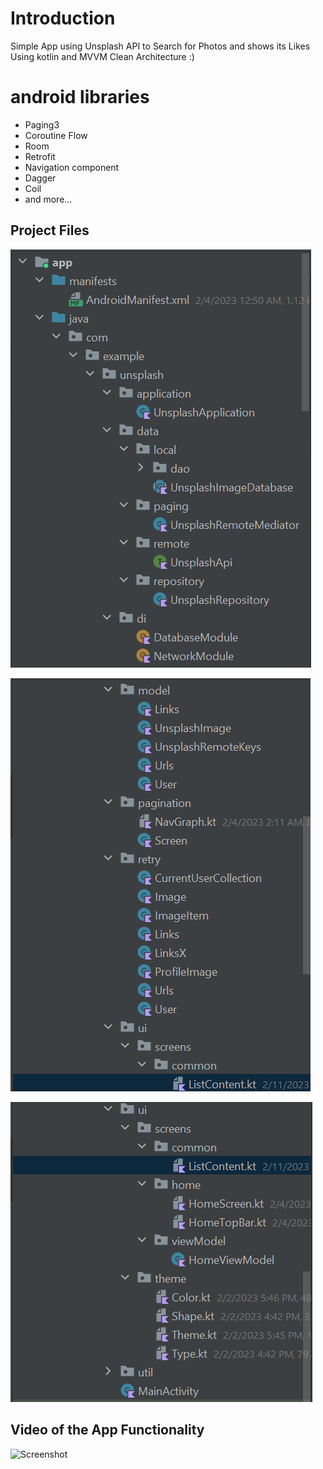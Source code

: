 # Introduction
Simple App using Unsplash API to Search for Photos and shows its Likes Using kotlin and MVVM Clean Architecture :)

# android libraries
- Paging3
- Coroutine Flow
- Room
- Retrofit
- Navigation component
- Dagger
- Coil
- and more...
## Project Files
![Screenshot](https://github.com/mohammad-askar/Unsplash-API/blob/master/preview/2023-04-04_012936.png)

![Screenshot](https://github.com/mohammad-askar/Unsplash-API/blob/master/preview/2023-04-04_013019.png)

![Alt text](https://github.com/mohammad-askar/Unsplash-API/blob/master/preview/2023-04-04_013036.png "Optional title")
## Video of the App Functionality
![Screenshot](https://github.com/mohammad-askar/Unsplash-API/blob/master/preview/Video-2023-04-04-013224.gif)
